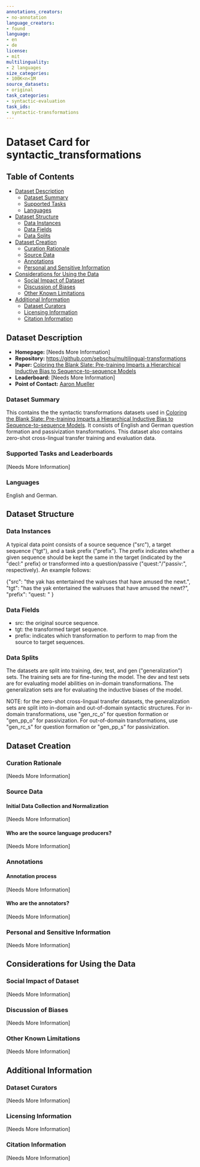 ```yaml
---
annotations_creators:
- no-annotation
language_creators:
- found
language:
- en
- de
license:
- mit
multilinguality:
- 2 languages
size_categories:
- 100K<n<1M
source_datasets:
- original
task_categories:
- syntactic-evaluation
task_ids:
- syntactic-transformations
---
```


# Dataset Card for syntactic_transformations

## Table of Contents
- [Dataset Description](#dataset-description)
  - [Dataset Summary](#dataset-summary)
  - [Supported Tasks](#supported-tasks-and-leaderboards)
  - [Languages](#languages)
- [Dataset Structure](#dataset-structure)
  - [Data Instances](#data-instances)
  - [Data Fields](#data-instances)
  - [Data Splits](#data-instances)
- [Dataset Creation](#dataset-creation)
  - [Curation Rationale](#curation-rationale)
  - [Source Data](#source-data)
  - [Annotations](#annotations)
  - [Personal and Sensitive Information](#personal-and-sensitive-information)
- [Considerations for Using the Data](#considerations-for-using-the-data)
  - [Social Impact of Dataset](#social-impact-of-dataset)
  - [Discussion of Biases](#discussion-of-biases)
  - [Other Known Limitations](#other-known-limitations)
- [Additional Information](#additional-information)
  - [Dataset Curators](#dataset-curators)
  - [Licensing Information](#licensing-information)
  - [Citation Information](#citation-information)

## Dataset Description

- **Homepage:** [Needs More Information]
- **Repository:** https://github.com/sebschu/multilingual-transformations
- **Paper:** [Coloring the Blank Slate: Pre-training Imparts a Hierarchical Inductive Bias to Sequence-to-sequence Models](https://aclanthology.org/2022.findings-acl.106/)
- **Leaderboard:** [Needs More Information]
- **Point of Contact:** [Aaron Mueller](mailto:amueller@jhu.edu)

### Dataset Summary

This contains the the syntactic transformations datasets used in [Coloring the Blank Slate: Pre-training Imparts a Hierarchical Inductive Bias to Sequence-to-sequence Models](https://aclanthology.org/2022.findings-acl.106/). It consists of English and German question formation and passivization transformations. This dataset also contains zero-shot cross-lingual transfer training and evaluation data.

### Supported Tasks and Leaderboards

[Needs More Information]

### Languages

English and German.

## Dataset Structure

### Data Instances

A typical data point consists of a source sequence ("src"), a target sequence ("tgt"), and a task prefix ("prefix"). The prefix indicates whether a given sequence should be kept the same in the target (indicated by the "decl:" prefix) or transformed into a question/passive ("quest:"/"passiv:", respectively). An example follows:

{"src": "the yak has entertained the walruses that have amused the newt.",
"tgt": "has the yak entertained the walruses that have amused the newt?",
"prefix": "quest: "
}

### Data Fields

- src: the original source sequence.
- tgt: the transformed target sequence.
- prefix: indicates which transformation to perform to map from the source to target sequences.

### Data Splits

The datasets are split into training, dev, test, and gen ("generalization") sets. The training sets are for fine-tuning the model. The dev and test sets are for evaluating model abilities on in-domain transformations. The generalization sets are for evaluating the inductive biases of the model.

NOTE: for the zero-shot cross-lingual transfer datasets, the generalization sets are split into in-domain and out-of-domain syntactic structures. For in-domain transformations, use "gen_rc_o" for question formation or "gen_pp_o" for passivization. For out-of-domain transformations, use "gen_rc_s" for question formation or "gen_pp_s" for passivization.

## Dataset Creation

### Curation Rationale

[Needs More Information]

### Source Data

#### Initial Data Collection and Normalization

[Needs More Information]

#### Who are the source language producers?

[Needs More Information]

### Annotations

#### Annotation process

[Needs More Information]

#### Who are the annotators?

[Needs More Information]

### Personal and Sensitive Information

[Needs More Information]

## Considerations for Using the Data

### Social Impact of Dataset

[Needs More Information]

### Discussion of Biases

[Needs More Information]

### Other Known Limitations

[Needs More Information]

## Additional Information

### Dataset Curators

[Needs More Information]

### Licensing Information

[Needs More Information]

### Citation Information

[Needs More Information]